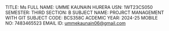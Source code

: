 TITLE: Ms
FULL NAME: UMME KAUNAIN HURERA
USN: 1WT23CS050
SEMESTER: THIRD
SECTION: B
SUBJECT NAME: PROJRCT MANAGEMENT WITH GIT
SUBJECT CODE: BCS358C
ACDEMIC YEAR: 2024-25
MOBILE NO: 7483465523
EMAIL ID: ummekaunain06@gmail.com

